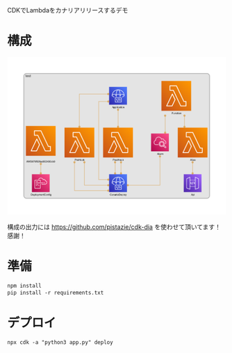 CDKでLambdaをカナリアリリースするデモ

# 構成

![](docs/imgs/diagram.png)

構成の出力には https://github.com/pistazie/cdk-dia を使わせて頂いてます！感謝！

# 準備

```
npm install
pip install -r requirements.txt
```

# デプロイ

```
npx cdk -a "python3 app.py" deploy
```
